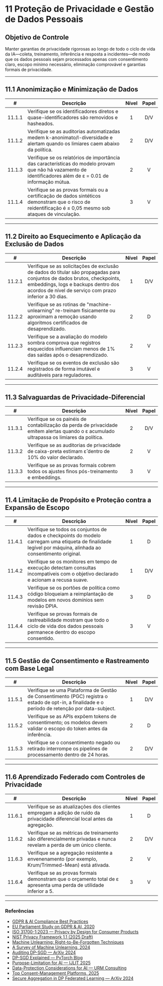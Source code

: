 # 11 Proteção de Privacidade e Gestão de Dados Pessoais

## Objetivo de Controle

Manter garantias de privacidade rigorosas ao longo de todo o ciclo de vida da IA—coleta, treinamento, inferência e resposta a incidentes—de modo que os dados pessoais sejam processados apenas com consentimento claro, escopo mínimo necessário, eliminação comprovável e garantias formais de privacidade.

---

## 11.1 Anonimização e Minimização de Dados

|   #    | Descrição                                                                                                                                                    | Nível | Papel |
| :----: | ------------------------------------------------------------------------------------------------------------------------------------------------------------ | :---: | :---: |
| 11.1.1 | Verifique se os identificadores diretos e quase-identificadores são removidos e hasheados.                                                                   |   1   |  D/V  |
| 11.1.2 | Verifique se as auditorias automatizadas medem k-anonimato/l-diversidade e alertam quando os limiares caem abaixo da política.                               |   2   |  D/V  |
| 11.1.3 | Verifique se os relatórios de importância das características do modelo provam que não há vazamento de identificadores além de ε = 0.01 de informação mútua. |   2   |   V   |
| 11.1.4 | Verifique se as provas formais ou a certificação de dados sintéticos demonstram que o risco de reidentificação é ≤ 0,05 mesmo sob ataques de vinculação.     |   3   |   V   |

---

## 11.2 Direito ao Esquecimento e Aplicação da Exclusão de Dados

|   #    | Descrição                                                                                                                                                                                                                | Nível | Papel |
| :----: | ------------------------------------------------------------------------------------------------------------------------------------------------------------------------------------------------------------------------ | :---: | :---: |
| 11.2.1 | Verifique se as solicitações de exclusão de dados do titular são propagadas para conjuntos de dados brutos, checkpoints, embeddings, logs e backups dentro dos acordos de nível de serviço com prazo inferior a 30 dias. |   1   |  D/V  |
| 11.2.2 | Verifique se as rotinas de "machine-unlearning" re-treinam fisicamente ou aproximam a remoção usando algoritmos certificados de desaprendizado.                                                                          |   2   |   D   |
| 11.2.3 | Verifique se a avaliação do modelo sombra comprova que registros esquecidos influenciam menos de 1% das saídas após o desaprendizado.                                                                                    |   2   |   V   |
| 11.2.4 | Verifique se os eventos de exclusão são registrados de forma imutável e auditáveis para reguladores.                                                                                                                     |   3   |   V   |

---

## 11.3 Salvaguardas de Privacidade-Diferencial

|   #    | Descrição                                                                                                                                 | Nível | Papel |
| :----: | ----------------------------------------------------------------------------------------------------------------------------------------- | :---: | :---: |
| 11.3.1 | Verifique se os painéis de contabilização da perda de privacidade emitem alertas quando o ε acumulado ultrapassa os limiares da política. |   2   |  D/V  |
| 11.3.2 | Verifique se as auditorias de privacidade de caixa-preta estimam ε̂ dentro de 10% do valor declarado.                                     |   2   |   V   |
| 11.3.3 | Verifique se as provas formais cobrem todos os ajustes finos pós-treinamento e embeddings.                                                |   3   |   V   |

---

## 11.4 Limitação de Propósito e Proteção contra a Expansão de Escopo

|   #    | Descrição                                                                                                                                                     | Nível | Papel |
| :----: | ------------------------------------------------------------------------------------------------------------------------------------------------------------- | :---: | :---: |
| 11.4.1 | Verifique se todos os conjuntos de dados e checkpoints do modelo carregam uma etiqueta de finalidade legível por máquina, alinhada ao consentimento original. |   1   |   D   |
| 11.4.2 | Verifique se os monitores em tempo de execução detectam consultas incompatíveis com o objetivo declarado e acionam a recusa suave.                            |   1   |  D/V  |
| 11.4.3 | Verifique se os portões de política como código bloqueiam a reimplantação de modelos em novos domínios sem revisão DPIA.                                      |   3   |   D   |
| 11.4.4 | Verifique se provas formais de rastreabilidade mostram que todo o ciclo de vida dos dados pessoais permanece dentro do escopo consentido.                     |   3   |   V   |

---

## 11.5 Gestão de Consentimento e Rastreamento com Base Legal

|   #    | Descrição                                                                                                                                        | Nível | Papel |
| :----: | ------------------------------------------------------------------------------------------------------------------------------------------------ | :---: | :---: |
| 11.5.1 | Verifique se uma Plataforma de Gestão de Consentimento (PGC) registra o estado de opt-in, a finalidade e o período de retenção por data-subject. |   1   |  D/V  |
| 11.5.2 | Verifique se as APIs expõem tokens de consentimento; os modelos devem validar o escopo do token antes da inferência.                             |   2   |   D   |
| 11.5.3 | Verifique se o consentimento negado ou retirado interrompe os pipelines de processamento dentro de 24 horas.                                     |   2   |  D/V  |

---

## 11.6 Aprendizado Federado com Controles de Privacidade

|   #    | Descrição                                                                                                                 | Nível | Papel |
| :----: | ------------------------------------------------------------------------------------------------------------------------- | :---: | :---: |
| 11.6.1 | Verifique se as atualizações dos clientes empregam a adição de ruído da privacidade diferencial local antes da agregação. |   1   |   D   |
| 11.6.2 | Verifique se as métricas de treinamento são diferencialmente privadas e nunca revelam a perda de um único cliente.        |   2   |  D/V  |
| 11.6.3 | Verifique se a agregação resistente a envenenamento (por exemplo, Krum/Trimmed-Mean) está ativada.                        |   2   |   V   |
| 11.6.4 | Verifique se as provas formais demonstram que o orçamento total de ε apresenta uma perda de utilidade inferior a 5.       |   3   |   V   |

---

### Referências

* [GDPR & AI Compliance Best Practices](https://www.exabeam.com/explainers/gdpr-compliance/the-intersection-of-gdpr-and-ai-and-6-compliance-best-practices/)
* [EU Parliament Study on GDPR & AI, 2020](https://www.europarl.europa.eu/RegData/etudes/STUD/2020/641530/EPRS_STU%282020%29641530_EN.pdf)
* [ISO 31700-1:2023 — Privacy by Design for Consumer Products](https://www.iso.org/standard/84977.html)
* [NIST Privacy Framework 1.1 (2025 Draft)](https://www.nist.gov/privacy-framework)
* [Machine Unlearning: Right-to-Be-Forgotten Techniques](https://www.kaggle.com/code/tamlhp/machine-unlearning-the-right-to-be-forgotten)
* [A Survey of Machine Unlearning, 2024](https://arxiv.org/html/2209.02299v6)
* [Auditing DP-SGD — ArXiv 2024](https://arxiv.org/html/2405.14106v4)
* [DP-SGD Explained — PyTorch Blog](https://medium.com/pytorch/differential-privacy-series-part-1-dp-sgd-algorithm-explained-12512c3959a3)
* [Purpose-Limitation for AI — IJLIT 2025](https://academic.oup.com/ijlit/article/doi/10.1093/ijlit/eaaf003/8121663)
* [Data-Protection Considerations for AI — URM Consulting](https://www.urmconsulting.com/blog/data-protection-considerations-for-artificial-intelligence-ai)
* [Top Consent-Management Platforms, 2025](https://www.enzuzo.com/blog/best-consent-management-platforms)
* [Secure Aggregation in DP Federated Learning — ArXiv 2024](https://arxiv.org/abs/2407.19286)

